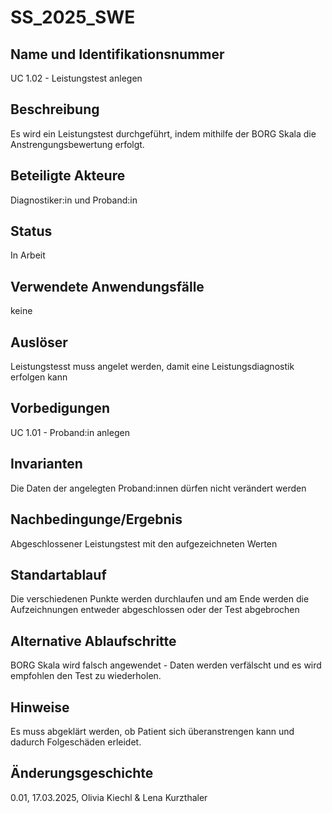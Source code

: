 # SS_2025_SWE

## Name und Identifikationsnummer
UC 1.02 - Leistungstest anlegen 
## Beschreibung
Es wird ein Leistungstest durchgeführt, indem mithilfe der BORG Skala die Anstrengungsbewertung erfolgt.
## Beteiligte Akteure 
Diagnostiker:in und Proband:in
## Status 
In Arbeit
## Verwendete Anwendungsfälle
keine
## Auslöser
Leistungstesst muss angelet werden, damit eine Leistungsdiagnostik erfolgen kann
## Vorbedigungen 
UC 1.01 - Proband:in anlegen 
## Invarianten 
Die Daten der angelegten Proband:innen dürfen nicht verändert werden
## Nachbedingunge/Ergebnis 
Abgeschlossener Leistungstest mit den aufgezeichneten Werten 
## Standartablauf
Die verschiedenen Punkte werden durchlaufen und am Ende werden die Aufzeichnungen entweder abgeschlossen oder der Test abgebrochen
## Alternative Ablaufschritte 
BORG Skala wird falsch angewendet - Daten werden verfälscht und es wird empfohlen den Test zu wiederholen. 
## Hinweise 
Es muss abgeklärt werden, ob Patient sich überanstrengen kann und dadurch Folgeschäden erleidet. 
## Änderungsgeschichte 
0.01, 17.03.2025, Olivia Kiechl & Lena Kurzthaler 
